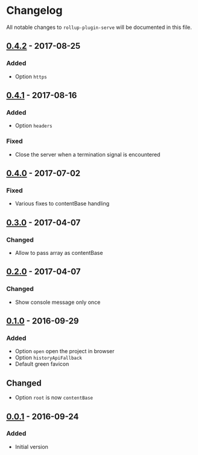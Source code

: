 # Changelog

All notable changes to `rollup-plugin-serve` will be documented in this file.

## [0.4.2] - 2017-08-25
### Added
- Option `https`

## [0.4.1] - 2017-08-16
### Added
- Option `headers`

### Fixed
- Close the server when a termination signal is encountered

## [0.4.0] - 2017-07-02
### Fixed
- Various fixes to contentBase handling

## [0.3.0] - 2017-04-07
### Changed
- Allow to pass array as contentBase

## [0.2.0] - 2017-04-07
### Changed
- Show console message only once

## [0.1.0] - 2016-09-29
### Added
- Option `open` open the project in browser
- Option `historyApiFallback`
- Default green favicon

## Changed
- Option `root` is now `contentBase`

## [0.0.1] - 2016-09-24
### Added
- Initial version

[Unreleased]: https://github.com/thgh/rollup-plugin-serve/compare/v0.1.0...HEAD
[0.4.2]: https://github.com/thgh/rollup-plugin-serve/compare/v0.4.1...v0.4.2
[0.4.1]: https://github.com/thgh/rollup-plugin-serve/compare/v0.4.0...v0.4.1
[0.4.0]: https://github.com/thgh/rollup-plugin-serve/compare/v0.3.0...v0.4.0
[0.3.0]: https://github.com/thgh/rollup-plugin-serve/compare/v0.2.0...v0.3.0
[0.2.0]: https://github.com/thgh/rollup-plugin-serve/compare/v0.1.0...v0.2.0
[0.1.0]: https://github.com/thgh/rollup-plugin-serve/compare/v0.0.1...v0.1.0
[0.0.1]: https://github.com/thgh/rollup-plugin-serve/releases
